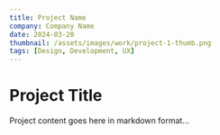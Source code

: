 ```yaml
---
title: Project Name
company: Company Name
date: 2024-03-20
thumbnail: /assets/images/work/project-1-thumb.png
tags: [Design, Development, UX]
---
```


# Project Title

Project content goes here in markdown format...